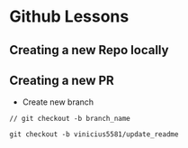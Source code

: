 # Github Lessons


## Creating a new Repo locally



## Creating a new PR


- Create new branch

```
// git checkout -b branch_name

git checkout -b vinicius5581/update_readme
```
